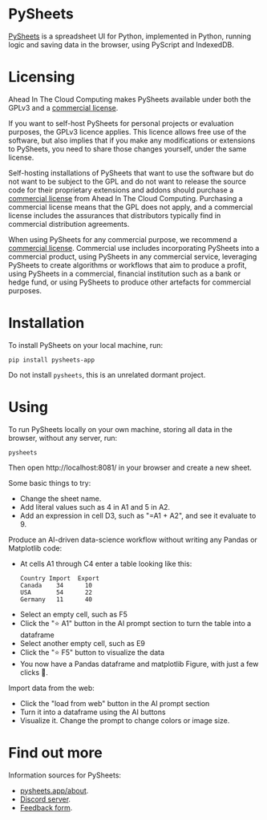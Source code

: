 # PySheets

[PySheets](https://pysheets.app/about) is a spreadsheet UI for Python, implemented in Python, running logic and saving data in the browser, using PyScript and IndexedDB.

# Licensing

Ahead In The Cloud Computing makes PySheets available under both the GPLv3 and a
[commercial license](https://buy.stripe.com/00g1684SS2BZ9Es7st).

If you want to self-host PySheets for personal projects or evaluation purposes, the GPLv3 licence applies. 
This licence allows free use of the software, but also implies that if you make any modifications or
extensions to PySheets, you need to share those changes yourself, under the same license. 

Self-hosting installations of PySheets that want to use the software but do not want to be subject to the GPL and
do not want to release the source code for their proprietary extensions and addons should purchase a
[commercial license](https://buy.stripe.com/00g1684SS2BZ9Es7st)
from Ahead In The Cloud Computing. Purchasing a commercial license means that the GPL does not apply, and a commercial 
license includes the assurances that distributors typically find in commercial distribution agreements.

When using PySheets for any commercial purpose, we recommend a [commercial license](https://buy.stripe.com/00g1684SS2BZ9Es7st).
Commercial use includes incorporating PySheets into a commercial product, 
using PySheets in any commercial service, 
leveraging PySheets to create algorithms or workflows that aim to produce a profit,
using PySheets in a commercial, financial institution such as a bank or hedge fund,
or using PySheets to produce other artefacts for commercial purposes.



  
# Installation

To install PySheets on your local machine, run:

```
pip install pysheets-app
```

Do not install `pysheets`, this is an unrelated dormant project.

# Using

To run PySheets locally on your own machine, storing all data in the browser, without any server, run:

```
pysheets
```

Then open http://localhost:8081/ in your browser and create a new sheet.

Some basic things to try:
 - Change the sheet name.
 - Add literal values such as 4 in A1 and 5 in A2.
 - Add an expression in cell D3, such as "=A1 + A2", and see it evaluate to 9.

Produce an AI-driven data-science workflow without writing any Pandas or Matplotlib code:
 - At cells A1 through C4 enter a table looking like this:
    ```
    Country	Import	Export
    Canada	  34      10
    USA       54      22
    Germany   11      40
    ```
 - Select an empty cell, such as F5
 - Click the "⭐ A1" button in the AI prompt section to turn the table into a dataframe
 - Select another empty cell, such as E9
 - Click the "⭐ F5" button to visualize the data
 - You now have a Pandas dataframe and matplotlib Figure, with just a few clicks 🤯. 

Import data from the web:
 - Click the "load from web" button in the AI prompt section
 - Turn it into a dataframe using the AI buttons
 - Visualize it. Change the prompt to change colors or image size.


# Find out more

Information sources for PySheets:
 - [pysheets.app/about](https://pysheets.app/about).
 - [Discord server](https://discord.com/invite/4wy23872th).
 - [Feedback form](https://docs.google.com/forms/d/e/1FAIpQLScmeDuDr5fxKYhe04Jo-pNS73P4VF2m-i8X8EC9rfKl-jT84A/viewform).